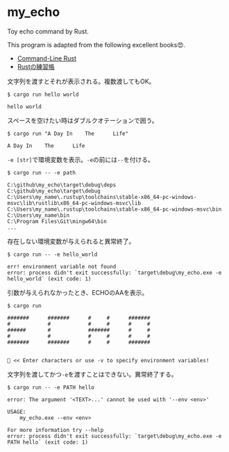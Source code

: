# my_echo
Toy echo command by Rust.

This program is adapted from the following excellent books😍.

- [Command-Line Rust](https://www.oreilly.com/library/view/command-line-rust/9781098109424/)
- [Rustの練習帳](https://www.oreilly.co.jp//books/9784814400584/)


文字列を渡すとそれが表示される。複数渡してもOK。

```shell
$ cargo run hello world

hello world
```

スペースを空けたい時はダブルクオテーションで囲う。

```shell
$ cargo run "A Day In    The      Life"

A Day In    The      Life
```

`-e [str]`で環境変数を表示。`-e`の前には`--`を付ける。

```shell
$ cargo run -- -e path

C:\github\my_echo\target\debug\deps
C:\github\my_echo\target\debug
C:\Users\my_name\.rustup\toolchains\stable-x86_64-pc-windows-msvc\lib\rustlib\x86_64-pc-windows-msvc\lib
C:\Users\my_name\.rustup\toolchains\stable-x86_64-pc-windows-msvc\bin
C:\Users\my_name\bin
C:\Program Files\Git\mingw64\bin
...
```

存在しない環境変数が与えられると異常終了。

```shell
$ cargo run -- -e hello_world

err! environment variable not found
error: process didn't exit successfully: `target\debug\my_echo.exe -e hello_world` (exit code: 1)
```

引数が与えられなかったとき、ECHOのAAを表示。

```shell
$ cargo run

#######      #######      #     #      #######
#            #            #     #      #     #
######       #            #######      #     #
#            #            #     #      #     #
#######      #######      #     #      #######


🦀 << Enter characters or use -v to specify environment variables!
```

文字列を渡してかつ`-e`を渡すことはできない。異常終了する。

```shell
$ cargo run -- -e PATH hello

error: The argument '<TEXT>...' cannot be used with '--env <env>'

USAGE:
    my_echo.exe --env <env>

For more information try --help
error: process didn't exit successfully: `target\debug\my_echo.exe -e PATH hello` (exit code: 1)
```
